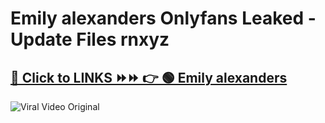 
 # Emily alexanders Onlyfans Leaked - Update Files rnxyz

## <h2><a href="https://clipsfans.com/Emily_alexanders&ref=git">🔗 Click to LINKS ⏩⏩ 👉 🟢 Emily alexanders </a></h2>

<a href="https://clipsfans.com/Emily_alexanders&ref=git" rel="nofollow" data-target="animated-image.originalLink"><img src="https://i.ibb.co.com/xMMVF88/686577567.gif" alt="Viral Video Original" style="max-width: 100%; display: inline-block;" data-target="animated-image.originalImage"></a>

